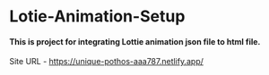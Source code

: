 # Lotie-Animation-Setup

#### This is project for integrating Lottie animation json file to html file.

Site URL - https://unique-pothos-aaa787.netlify.app/